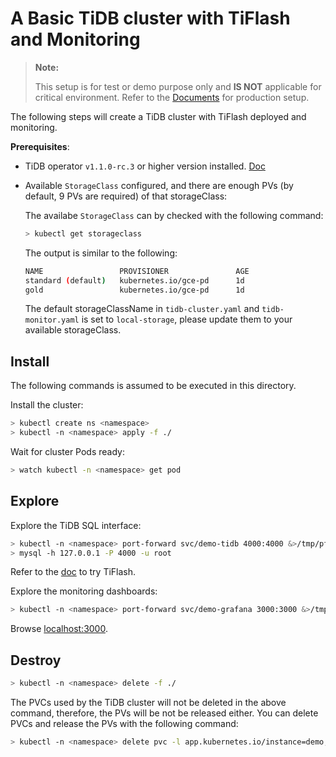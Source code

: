 # A Basic TiDB cluster with TiFlash and Monitoring

> **Note:**
>
> This setup is for test or demo purpose only and **IS NOT** applicable for critical environment. Refer to the [Documents](https://pingcap.com/docs/stable/tidb-in-kubernetes/deploy/prerequisites/) for production setup.

The following steps will create a TiDB cluster with TiFlash deployed and monitoring.

**Prerequisites**: 
- TiDB operator `v1.1.0-rc.3` or higher version installed. [Doc](https://pingcap.com/docs/stable/tidb-in-kubernetes/deploy/tidb-operator/)
- Available `StorageClass` configured, and there are enough PVs (by default, 9 PVs are required) of that storageClass:
  
  The availabe `StorageClass` can by checked with the following command:
  
  ```bash
  > kubectl get storageclass
  ```
  
  The output is similar to the following:
  
  ```bash
  NAME                 PROVISIONER               AGE
  standard (default)   kubernetes.io/gce-pd      1d
  gold                 kubernetes.io/gce-pd      1d
  ```
  
  The default storageClassName in `tidb-cluster.yaml` and `tidb-monitor.yaml` is set to `local-storage`, please update them to your available storageClass.

## Install

The following commands is assumed to be executed in this directory.

Install the cluster:

```bash
> kubectl create ns <namespace>
> kubectl -n <namespace> apply -f ./
```

Wait for cluster Pods ready:

```bash
> watch kubectl -n <namespace> get pod
```

## Explore

Explore the TiDB SQL interface:

```bash
> kubectl -n <namespace> port-forward svc/demo-tidb 4000:4000 &>/tmp/pf-tidb.log &
> mysql -h 127.0.0.1 -P 4000 -u root
```
Refer to the [doc](https://pingcap.com/docs/stable/reference/tiflash/use-tiflash/) to try TiFlash.

Explore the monitoring dashboards:

```bash
> kubectl -n <namespace> port-forward svc/demo-grafana 3000:3000 &>/tmp/pf-grafana.log &
```

Browse [localhost:3000](http://localhost:3000).

## Destroy

```bash
> kubectl -n <namespace> delete -f ./
```

The PVCs used by the TiDB cluster will not be deleted in the above command, therefore, the PVs will be not be released either. You can delete PVCs and release the PVs with the following command:

```bash
> kubectl -n <namespace> delete pvc -l app.kubernetes.io/instance=demo,app.kubernetes.io/managed-by=tidb-operator
```

